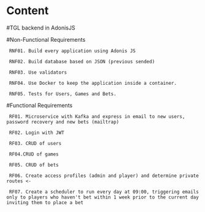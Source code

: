 # Content

#TGL backend in AdonisJS

#Non-Functional Requirements

     RNF01. Build every application using Adonis JS

     RNF02. Build database based on JSON (previous sended)

     RNF03. Use validators
     
     RNF04. Use Docker to keep the application inside a container. 
     
     RNF05. Tests for Users, Games and Bets. 

#Functional Requirements

     RF01. Microservice with Kafka and express in email to new users, password recovery and new bets (mailtrap)

     RF02. Login with JWT

     RF03. CRUD of users

     RF04.CRUD of games

     RF05. CRUD of bets
     
     RF06. Create access profiles (admin and player) and determine private routes <-

     RF07. Create a scheduler to run every day at 09:00, triggering emails only to players who haven't bet within 1 week prior to the current day inviting them to place a bet 

